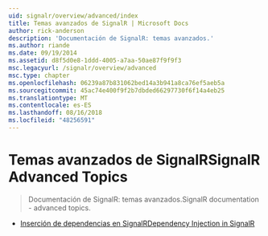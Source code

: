 ```yaml
---
uid: signalr/overview/advanced/index
title: Temas avanzados de SignalR | Microsoft Docs
author: rick-anderson
description: 'Documentación de SignalR: temas avanzados.'
ms.author: riande
ms.date: 09/19/2014
ms.assetid: d8f5d0e8-1ddd-4005-a7aa-50ae87f9f9f3
msc.legacyurl: /signalr/overview/advanced
msc.type: chapter
ms.openlocfilehash: 06239a87b831062bed14a3b941a8ca76ef5aeb5a
ms.sourcegitcommit: 45ac74e400f9f2b7dbded66297730f6f14a4eb25
ms.translationtype: MT
ms.contentlocale: es-ES
ms.lasthandoff: 08/16/2018
ms.locfileid: "48256591"
---
```

<a name="signalr-advanced-topics"></a><span data-ttu-id="acaf6-103">Temas avanzados de SignalR</span><span class="sxs-lookup"><span data-stu-id="acaf6-103">SignalR Advanced Topics</span></span>
====================
> <span data-ttu-id="acaf6-104">Documentación de SignalR: temas avanzados.</span><span class="sxs-lookup"><span data-stu-id="acaf6-104">SignalR documentation - advanced topics.</span></span>


- [<span data-ttu-id="acaf6-105">Inserción de dependencias en SignalR</span><span class="sxs-lookup"><span data-stu-id="acaf6-105">Dependency Injection in SignalR</span></span>](dependency-injection.md)
